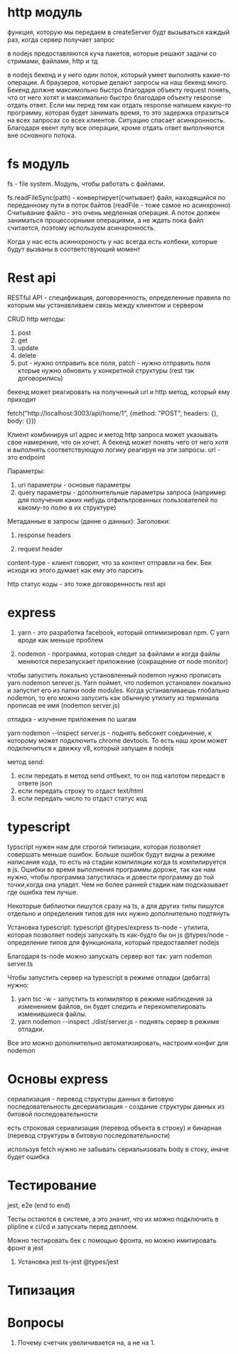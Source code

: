 # http модуль

функция, которую мы передаем в createServer будт вызываться каждый раз, когда сервер получает запрос


в nodejs предоставляются куча пакетов, которые решают задачи со стримами, файлами, http и тд


в nodejs бекенд и у него один поток, который умеет выполнять какие-то операции. А браузеров, которые делают запросы на наш бекенд много. Бекенд должне максимольно быстро благодаря объекту request понять, что от него хотят и максимально быстро благодаря объекту response отдать ответ. Если мы перед тем как отдать response напишем какую-то программу, которая будет занимать время, то это задержка отразиться на всех запросах со всех клиентов. Ситуацию спасает асинхронность. Благодаря евент лупу все операции, кроме отдать ответ  выполняются вне основного потока. 




# fs модуль 
fs - file system. Модуль, чтобы работать с файлами.

fs.readFileSync(path) - конвертирует(считывает) файл, находящийся по переданному пути в поток байтов (readFile - тоже самое но асинхронно)
Считывание файло - это очень медленная операция. А поток должен заниматься процессорными операциями, а не ждать пока файл считается, поэтому используем асинхронность.


Когда у нас есть асиннхроность у нас всегда есть колбеки, которые будут вызваны в соответствующий момент



# Rest api
RESTful API - спецификация, договоренность, определенные правила по которым мы устанавливаем связь между клиентом и сервером

CRUD 
http методы:
1. post
2. get
3. update
4. delete
5. put - нужно отправить все поля, patch - нужно отправить поля кторые нужно обновить у конкретной структуры (rest так договорились)



бекенд может реагировать на полученный url и http метод, который ему приходит

fetch("http://localhost:3003/api/home/1", {method: "POST", headers: {}, body: {}})

Клиент комбинируя url адрес и метод http запроса может указывать свое намерение, что он хочет. А бекенд может понять чего от него хотя и выполнять 
соответствующую логику реагируя на эти запросы. url - это endpoint

Параметры:
1. uri параметры - основые параметры
2. query параметры - дополнительные параметры запроса (например для получения каких нибудь отфильтрованных пользователей по какому-то полю в их структуре)


Метаданные в запросы (данне о данных):
Заголовки:
1. response headers 


2. request header

content-type - клиент говорит, что за контент отправли на бек. Бек исходя из этого думает как ему это парсить



http статус коды - это тоже договоренность rest api


# express 

1. yarn - это разработка facebook, который оптимизировал npm. C yarn вроде как меньше проблем

1. nodemon - программа, которая следит за файлами и когда файлы меняются перезапускает приложение (сокращение от node monitor)

чтобы запустить локально установленный nodemon нужно прописать yarn nodemon serever.js. Yarn поймет, что nodemon установлен локально и запустит его из папки node modules. Когда устанавливаешь глобально nodemon, то его можно запусить как обычную утилиту из терминала прописав ее имя (nodemon server.js)

отладка - изучение приложения по шагам

yarn nodemon --inspect server.js - поднять вебсокет соединение, к которому может подключить chrome devtools. То есть наш хром может подключиться к движку v8, который запущен в nodejs

метод send:
1. если передать в метод send отбъект, то он под капотом передаст в ответе json
2. если передать строку то отдаст text/html
3. если передать число то отдаст статус код
# typescript

typscript нужен нам для строгой типизации, которая позволяет совершать меньше ошибок. Больше ошибок будут видны а режиме написания кода, то есть на стадии компиляции когда ts компилируется в js. Ошибки во время выполнения программы дороже, так как нам нужно, чтобы программа запустилась и довести программу до той точки,когда она упадет. Чем не более ранней стадии нам подсказывает где ошибка тем лучше.

Некоторые библиотки пишутся сразу на ts, а для других типы пишутся отдельно и определения типов для них нужно дополнительно подтянуть 

Установка typescript:
typescript
@types/express
ts-node - утилита, которая позволяет nodejs запускать ts как-будто бы он js
@types/node - определение типов для функционала, который предоставляет nodejs


Благодаря ts-node можно запускать сервер вот так: yarn nodemon server.ts


Чтобы запустить сервер на typescript в режиме отладки (дебагга) нужно:
1. yarn tsc -w -  запустить ts копмилятор в режиме наблюдения за изменением файлов, он будет следить и перекомпелировать изменившиеся файлы.
2. yarn nodemon --inspect ./dist/server.js - поднять сервер в режиме отладки.

Все это можно дополнительно автоматизировать, настроим конфиг для nodemon

# Основы express

сериализация - перевод структуры данных в битовую последовательность
десериализация -  создание структуры данных из битовой последовательности

есть строковая сериализация (перевод объекта в строку) и бинарная (перевод структуры в битовую последовательности)

используя fetch нужно не забывать сериальизовать body в стоку, иначе будет ошибка




# Тестирование


jest, e2e (end to end)

Тесты остаются в системе, а это значит, что их можно подключить в plipline к ci/cd и запускать перед деплоем.


Можно тестировать бек с помощью фронта, но можно имитировать фронт в jest


1) Установка jest ts-jest @types/jest



# Типизация
# Вопросы
1. Почему счетчик увеличивается на, а не на 1.